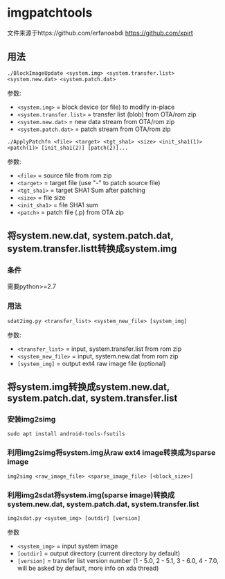 # imgpatchtools

文件来源于https://github.com/erfanoabdi
https://github.com/xpirt

## 用法

```
./BlockImageUpdate <system.img> <system.transfer.list> <system.new.dat> <system.patch.dat>
```
参数:
- `<system.img>` = block device (or file) to modify in-place
- `<system.transfer.list>` = transfer list (blob) from OTA/rom zip
- `<system.new.dat>` = new data stream from OTA/rom zip
- `<system.patch.dat>` = patch stream from OTA/rom zip

```
./ApplyPatchfn <file> <target> <tgt_sha1> <size> <init_sha1(1)> <patch(1)> [init_sha1(2)] [patch(2)]...
```
参数:
- `<file>` = source file from rom zip
- `<target>` = target file (use "-" to patch source file)
- `<tgt_sha1>` = target SHA1 Sum after patching
- `<size>` = file size
- `<init_sha1>` = file SHA1 sum
- `<patch>` = patch file (.p) from OTA zip


## 将system.new.dat, system.patch.dat, system.transfer.listt转换成system.img

### 条件

需要python>=2.7

### 用法

```
sdat2img.py <transfer_list> <system_new_file> [system_img]
```
参数:
- `<transfer_list>` = input, system.transfer.list from rom zip
- `<system_new_file>` = input, system.new.dat from rom zip
- `[system_img]` = output ext4 raw image file (optional)

## 将system.img转换成system.new.dat, system.patch.dat, system.transfer.list

### 安装img2simg

```
sudo apt install android-tools-fsutils
```

### 利用img2simg将system.img从raw ext4 image转换成为sparse image

```
img2simg <raw_image_file> <sparse_image_file> [<block_size>]
```

### 利用img2sdat将system.img(sparse image)转换成system.new.dat, system.patch.dat, system.transfer.list

```
img2sdat.py <system_img> [outdir] [version]
```
参数
- `<system_img>` = input system image
- `[outdir]` = output directory (current directory by default)
- `[version]` = transfer list version number (1 - 5.0, 2 - 5.1, 3 - 6.0, 4 - 7.0, will be asked by default, more info on xda thread)
